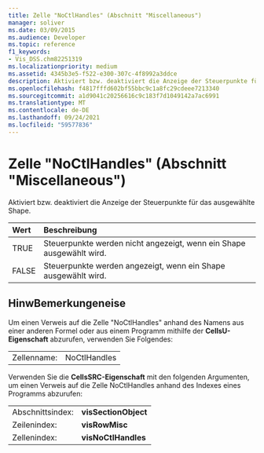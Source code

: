 ```yaml
---
title: Zelle "NoCtlHandles" (Abschnitt "Miscellaneous")
manager: soliver
ms.date: 03/09/2015
ms.audience: Developer
ms.topic: reference
f1_keywords:
- Vis_DSS.chm82251319
ms.localizationpriority: medium
ms.assetid: 4345b3e5-f522-e300-307c-4f8992a3ddce
description: Aktiviert bzw. deaktiviert die Anzeige der Steuerpunkte für das ausgewählte Shape.
ms.openlocfilehash: f4817fffd602bf55bbc9c1a8fc29cdeee7213340
ms.sourcegitcommit: a1d9041c20256616c9c183f7d1049142a7ac6991
ms.translationtype: MT
ms.contentlocale: de-DE
ms.lasthandoff: 09/24/2021
ms.locfileid: "59577836"
---
```

# <a name="noctlhandles-cell-miscellaneous-section"></a>Zelle "NoCtlHandles" (Abschnitt "Miscellaneous")

Aktiviert bzw. deaktiviert die Anzeige der Steuerpunkte für das ausgewählte Shape.
  
|**Wert**|**Beschreibung**|
|:-----|:-----|
| TRUE  <br/> | Steuerpunkte werden nicht angezeigt, wenn ein Shape ausgewählt wird.  <br/> |
| FALSE  <br/> | Steuerpunkte werden angezeigt, wenn ein Shape ausgewählt wird.  <br/> |
   
## <a name="remarks"></a>HinwBemerkungeneise

Um einen Verweis auf die Zelle "NoCtlHandles" anhand des Namens aus einer anderen Formel oder aus einem Programm mithilfe der **CellsU-Eigenschaft** abzurufen, verwenden Sie Folgendes: 
  
|||
|:-----|:-----|
| Zellenname:  <br/> | NoCtlHandles  <br/> |
   
Verwenden Sie die **CellsSRC-Eigenschaft** mit den folgenden Argumenten, um einen Verweis auf die Zelle NoCtlHandles anhand des Indexes eines Programms abzurufen: 
  
|||
|:-----|:-----|
| Abschnittsindex:  <br/> |**visSectionObject** <br/> |
| Zeilenindex:  <br/> |**visRowMisc** <br/> |
| Zellenindex:  <br/> |**visNoCtlHandles** <br/> |
   

